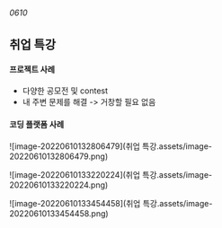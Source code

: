###### 0610

## 취업 특강

#### 프로젝트 사례

[kaggle]: http://www.kaggle.com

- 다양한 공모전 및 contest
- 내 주변 문제를 해결 -> 거창할 필요 없음



#### 코딩 플랫폼 사례

[Codecademy]: http://www.codecademy.com
[Code Avengers]: http://www.codeavengers.com

![image-20220610132806479](취업 특강.assets/image-20220610132806479.png)

![image-20220610133220224](취업 특강.assets/image-20220610133220224.png)

![image-20220610133454458](취업 특강.assets/image-20220610133454458.png)


